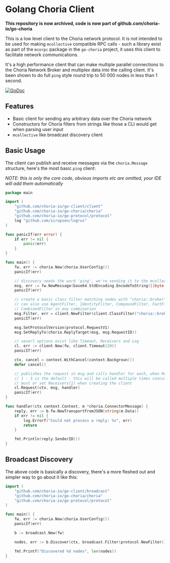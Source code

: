 # Golang Choria Client

**This repository is now archived, code is now part of github.com/choria-io/go-choria**

This is a low level client to the Choria network protocol.  It is not intended to be used for making `mcollective` compatible RPC calls - such a library exist as part of the `mcorpc` package in the `go-choria` project, it uses this client to facilitate network communications.

It's a high performance client that can make multiple parallel connections to the Choria Network Broker and multiplex data into the calling client.  It's been shown to do full `ping` style round trip to 50 000 nodes in less than 1 second.

[![GoDoc](https://godoc.org/github.com/choria-io/go-client?status.svg)](https://godoc.org/github.com/choria-io/go-client)

## Features

  * Basic client for sending any arbitrary data over the Choria network
  * Constructors for Choria filters from strings like those a CLI would get when parsing user input
  * `mcollective` like broadcast discovery client

## Basic Usage

The client can publish and receive messages via the `choria.Message` structure, here's the most basic `ping` client:

*NOTE: this is only the core code, obvious imports etc are omitted, your IDE will add them automatically*

```go
package main

import (
   	"github.com/choria-io/go-client/client"
	"github.com/choria-io/go-choria/choria"
	"github.com/choria-io/go-protocol/protocol"
	log "github.com/sirupsen/logrus"
)

func panicIf(err error) {
    if err != nil {
        panic(err)
    }
}

func main() {
    fw, err := choria.New(choria.UserConfig())
    panicIf(err)

    // discovery needs the word 'ping', we're sending it to the mcollective sub collective
    msg, err := fw.NewMessage(base64.StdEncoding.EncodeToString([]byte("ping")), "discovery", "mcollective", "request", nil)
    panicIf(err)

    // create a basic class filter matching nodes with "choria::broker" class,
    // can also use AgentFilter, IdentityFilter, CompoundFilter, FactFilter,
    // CombinedFilter in any combination
    msg.Filter, err = client.NewFilter(client.ClassFilter("choria::broker")
    panicIf(err)

    msg.SetProtocolVersion(protocol.RequestV1)
    msg.SetReplyTo(choria.ReplyTarget(msg, msg.RequestID))

    // severl options exist like Timeout, Receivers and Log
    cl, err := client.New(fw, client.Timeout(20))
    panicIf(err)

    ctx, cancel = context.WithCancel(context.Backgroun())
    defer cancel()

    // publishes the request in msg and calls handler for each, when Receivers() are more than
    // 1 - 3 is the default - this will be called multiple times concurrently, use a mutex if you
    // must or set Receivers(1) when creating the client
    cl.Request(ctx, msg, handler)
    panicIf(err)
}

func handler(ctx context.Context, m *choria.ConnectorMessage) {
    reply, err := b.fw.NewTransportFromJSON(string(m.Data))
    if err != nil {
        log.Errorf("Could not process a reply: %s", err)
        return
    }

    fmt.Println(reply.SenderID())
}
```

## Broadcast Discovery

The above code is basically a discovery, there's a more fleshed out and simpler way to go about it like this:

```go
import (
   	"github.com/choria-io/go-client/broadcast"
    "github.com/choria-io/go-choria/choria"
	"github.com/choria-io/go-protocol/protocol"
)

func main() {
    fw, err := choria.New(choria.UserConfig())
    panicIf(err)

    b := broadcast.New(fw)

    nodes, err := b.Discover(ctx, broadcast.Filter(protocol.NewFilter()), broadcast.Timeout(10*time.Second), broadcast.Collective("test"))

    fmt.Printf("Discovered %d nodes", len(nodes))
}
```
